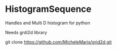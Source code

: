 HistogramSequence
=================

Handles and Multi D histogram for python

Needs 
  grdi2d library

  git clone https://github.com/MicheleMaris/grid2d.git

